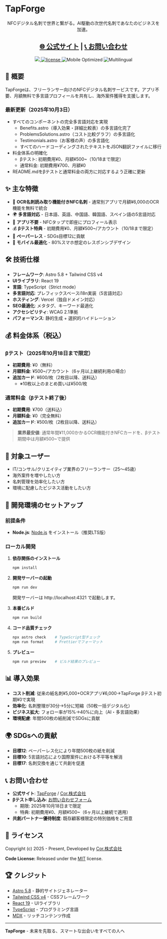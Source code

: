 # TapForge

<p align="center">NFCデジタル名刺で世界と繋がる。AI駆動の次世代名刺であなたのビジネスを加速。</p>

<h2 align="center">
  <a target="_blank" href="https://tapforge.cor-jp.com" rel="nofollow">🌐 公式サイト</a> | 
  <a target="_blank" href="https://cor-jp.com" rel="nofollow">📞 お問い合わせ</a>
</h2>

<p align="center">
  <a href="https://github.com/withastro/astro/releases/tag/astro%405.8.0" alt="Astro Version">
    <img src="https://img.shields.io/static/v1?label=ASTRO&message=5.8&color=000&logo=astro" />
  </a>
  <a href="https://github.com/komatsuzakinagisa/tapforge/blob/main/LICENSE">
    <img src="https://img.shields.io/github/license/komatsuzakinagisa/tapforge" alt="license">
  </a>
  <img src="https://img.shields.io/badge/Mobile%20Optimized-80%25%20Smartphone-blue" alt="Mobile Optimized">
  <img src="https://img.shields.io/badge/Multilingual-5%20Languages-green" alt="Multilingual">
</p>

## 🚀 概要

TapForgeは、フリーランサー向けのNFCデジタル名刺サービスです。アプリ不要、月額無料で多言語プロフィールを共有し、海外案件獲得を支援します。

### 最新更新（2025年10月3日）

- すべてのコンポーネントの完全多言語対応を実現
  - Benefits.astro（導入効果・詳細比較表）の多言語化完了
  - ProblemsSolutions.astro（コスト比較グラフ）の多言語化
  - Testimonials.astro（お客様の声）の多言語化
  - すべてのハードコーディングされたテキストをJSON翻訳ファイルに移行
- 料金体系の明確化
  - βテスト: 初期費用¥0、月額¥500~（10/18まで限定）
  - 通常料金: 初期費用¥700、月額¥0
- README.mdをβテストと通常料金の両方に対応するよう正確に更新

## ✨ 主な特徴

- 🤖 **OCR名刺読み取り機能付きNFC名刺** - 通常別アプリで月額¥6,000のOCR機能を無料で統合
- 🌍 **多言語対応** - 日本語、英語、中国語、韓国語、スペイン語の5言語対応
- 📱 **アプリ不要** - NFCタップで即座にプロフィール表示
- 💰 **βテスト特典** - 初期費用¥0、月額¥500~/アカウント（10/18まで限定）
- 🌱 **ペーパーレス** - SDGs目標12に貢献
- 📱 **モバイル最適化** - 80%スマホ想定のレスポンシブデザイン

## 🛠️ 技術仕様

- **フレームワーク**: Astro 5.8 + Tailwind CSS v4
- **UIライブラリ**: React 19
- **言語**: TypeScript（Strict mode）
- **多言語対応**: プレフィックスベースi18n実装（5言語対応）
- **ホスティング**: Vercel（独自ドメイン対応）
- **SEO最適化**: メタタグ、キーワード最適化
- **アクセシビリティ**: WCAG 2.1準拠
- **パフォーマンス**: 静的生成 + 選択的ハイドレーション

## 💰 料金体系（税込）

### βテスト（2025年10月18日まで限定）
- **初期費用**: ¥0（無料）
- **月額料金**: ¥500~/アカウント（6ヶ月以上継続利用の場合）
- **追加カード**: ¥600/枚（2枚目以降、送料込）
  - ※10枚以上のまとめ買いは¥500/枚

### 通常料金（βテスト終了後）
- **初期費用**: ¥700（送料込）
- **月額料金**: ¥0（完全無料）
- **追加カード**: ¥500/枚（2枚目以降、送料込）

> **業界最安値**: 通常年間¥11,000かかるOCR機能付きNFCカードを、βテスト期間中は月額¥500~で提供

## 🎯 対象ユーザー

- IT/コンサル/クリエイティブ業界のフリーランサー（25〜45歳）
- 海外案件を増やしたい方
- 名刺管理を効率化したい方
- 環境に配慮したビジネス活動をしたい方

## 🔧 開発環境のセットアップ

### 前提条件

- **Node.js**: [Node.js](https://nodejs.org/en/download/) をインストール（推奨LTS版）

### ローカル開発

1. **依存関係のインストール**

   ```bash
   npm install
   ```

2. **開発サーバーの起動**

   ```bash
   npm run dev
   ```

   開発サーバーは http://localhost:4321 で起動します。

3. **本番ビルド**

   ```bash
   npm run build
   ```

4. **コード品質チェック**

   ```bash
   npx astro check    # TypeScript型チェック
   npm run format     # Prettierでフォーマット
   ```

5. **プレビュー**
   ```bash
   npm run preview    # ビルド結果のプレビュー
   ```

## 📊 導入効果

- **コスト削減**: 従来の紙名刺¥5,000+OCRアプリ¥6,000→TapForge βテスト初期¥0で実現
- **効率化**: 名刺整理が30分→5分に短縮（50枚一括デジタル化）
- **ビジネス拡大**: フォロー率が15%→40%に向上（AI・多言語効果）
- **環境配慮**: 年間500枚の紙削減でSDGsに貢献

## 🌍 SDGsへの貢献

- **目標12**: ペーパーレス化により年間500枚の紙を削減
- **目標10**: 5言語対応により国際案件における不平等を解消
- **目標17**: 名刺交換を通じて共創を促進

## 📞 お問い合わせ

- **公式サイト**: [TapForge](https://tapforge.cor-jp.com) / [Cor.株式会社](https://cor-jp.com)
- **βテスト申し込み**: [お問い合わせフォーム](https://cor-jp.com/contact/)
  - 期限: 2025年10月18日まで限定
  - 特典: 初期費用¥0、月額¥500~（6ヶ月以上継続で適用）
- **共創パートナー優待制度**: 既存顧客様限定の特別価格をご用意

## 📄 ライセンス

Copyright (c) 2025 - Present, Developed by [Cor.株式会社](https://cor-jp.com)

**Code License:** Released under the [MIT](LICENSE) license.

## 🏆 クレジット

- [Astro 5.8](https://astro.build/) - 静的サイトジェネレーター
- [Tailwind CSS v4](https://tailwindcss.com/) - CSSフレームワーク
- [React 19](https://reactjs.org/) - UIライブラリ
- [TypeScript](https://www.typescriptlang.org/) - プログラミング言語
- [MDX](https://mdxjs.com/) - リッチコンテンツ作成

---

**TapForge** - 未来を先取る、スマートな出会いをすべての人へ
